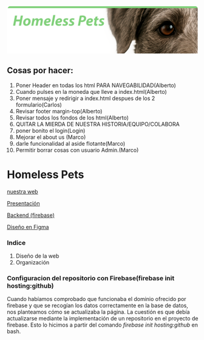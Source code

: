 
![](imgs/ReadmeHeader.png)

## Cosas por hacer:

1. Poner Header en todas los html PARA NAVEGABILIDAD(Alberto)
2. Cuando pulses en la moneda que lleve a index.html(Alberto)
3. Poner mensaje y redirigir a index.html despues de los 2 formulario(Carlos)
4. Revisar footer margin-top(Alberto)
5. Revisar todos los fondos de los html(Alberto)
6. QUITAR LA MIERDA DE NUESTRA HISTORIA/EQUIPO/COLABORA
7. poner bonito el login(Login)
8. Mejorar el about us (Marco)
9. darle funcionalidad al aside flotante(Marco)
10. Permitir borrar cosas con usuario Admin.(Marco)


# Homeless Pets
[nuestra web](https://homelesspets-70a83.web.app/)

[Presentación](https://www.canva.com/design/DAGlpVrkK2c/GHTvgDYKoq8GquC2-molMQ/edit)

[Backend (firebase)](https://console.firebase.google.com/u/0/project/homelesspets-70a83/overview?hl=es)

[Diseño en Figma](https://www.figma.com/design/Dg4AVvgQM7ZJ2q1Zo00ZOX/Untitled?node-id=0-1&t=huoikK0yjpmwXmYm-1)


### Indice
1. Diseño de la web
2. Organización

### Configuracion del repositorio con Firebase(firebase init hosting:github)

Cuando habíamos comprobado que funcionaba el dominio ofrecido por firebase y que se recogían los datos correctamente en la base de datos, nos planteamos cómo se actualizaba la página. La cuestión es que debía actualizarse mediante la implementación de un repositorio en el proyecto de firebase. Esto lo hicimos a partir del comando _firebase init hosting:github_  en bash. 
